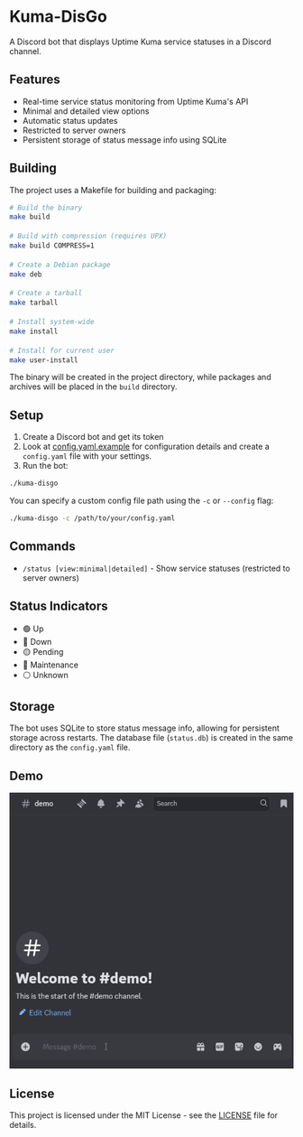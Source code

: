 # Kuma-DisGo

A Discord bot that displays Uptime Kuma service statuses in a Discord channel.

## Features

- Real-time service status monitoring from Uptime Kuma's API
- Minimal and detailed view options
- Automatic status updates
- Restricted to server owners
- Persistent storage of status message info using SQLite

## Building

The project uses a Makefile for building and packaging:

```bash
# Build the binary
make build

# Build with compression (requires UPX)
make build COMPRESS=1

# Create a Debian package
make deb

# Create a tarball
make tarball

# Install system-wide
make install

# Install for current user
make user-install
```

The binary will be created in the project directory, while packages and archives will be placed in the `build` directory.

## Setup

1. Create a Discord bot and get its token
2. Look at [config.yaml.example](config.yaml.example) for configuration details and create a `config.yaml` file with your settings.
3. Run the bot:
```bash
./kuma-disgo
```

You can specify a custom config file path using the `-c` or `--config` flag:
```bash
./kuma-disgo -c /path/to/your/config.yaml
```

## Commands

- `/status [view:minimal|detailed]` - Show service statuses (restricted to server owners)

## Status Indicators

- 🟢 Up
- 🔴 Down
- 🟡 Pending
- 🔵 Maintenance
- ⚪ Unknown

## Storage

The bot uses SQLite to store status message info, allowing for persistent storage across restarts. The database file (`status.db`) is created in the same directory as the `config.yaml` file.

## Demo

![Demo](screenshots/demo.gif)

## License

This project is licensed under the MIT License - see the [LICENSE](LICENSE) file for details. 
